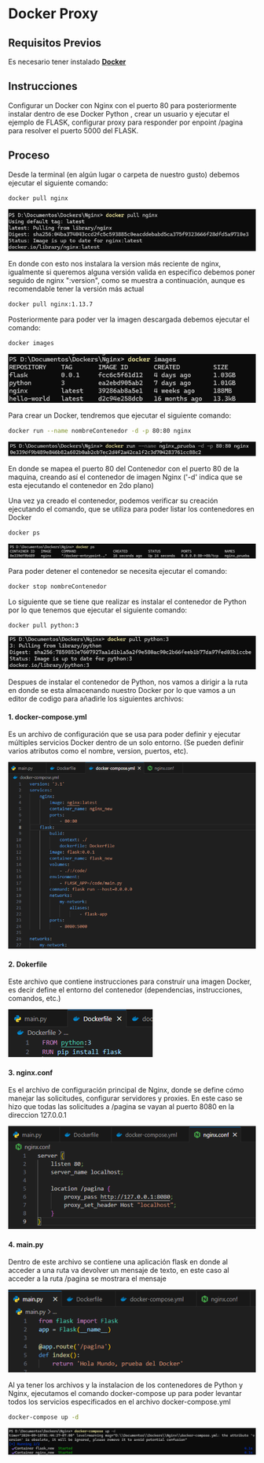 # Docker Proxy

## Requisitos Previos

Es necesario tener instalado [**Docker**](https://docs.docker.com/)

## Instrucciones

Configurar un Docker con Nginx con el puerto 80 para posteriormente instalar dentro de ese Docker Python , crear un usuario y ejecutar el ejemplo de FLASK, configurar proxy para responder por enpoint /pagina para resolver el puerto 5000 del FLASK.

## Proceso

Desde la terminal (en algún lugar o carpeta de nuestro gusto) debemos ejecutar el siguiente comando:

```bash
docker pull nginx
```
![docker nginx pull](./images/nginx_pull.png)

En donde con esto nos instalara la version más reciente de nginx, igualmente si queremos alguna versión valida en especifico debemos poner seguido de nginx ":version", como se muestra a continuación, aunque es recomendable tener la versión más actual

```bash
docker pull nginx:1.13.7
```
Posteriormente para poder ver la imagen descargada debemos ejecutar el comando:

```bash
docker images
```
![docker images](./images/docker_images.png)

Para crear un Docker, tendremos que ejecutar el siguiente comando:

```bash
docker run --name nombreContenedor -d -p 80:80 nginx
```
![docker run](./images/docker_run.png)

En donde se mapea el puerto 80 del Contenedor con el puerto 80 de la maquina, creando así el contenedor de imagen Nginx ('-d' indica que se esta ejecutando el contenedor en 2do plano)

Una vez ya creado el contenedor, podemos verificar su creación ejecutando el comando, que se utiliza para poder listar los contenedores en Docker

```bash
docker ps
```
![docker run](./images/docker_ps.png)

Para poder detener el contenedor se necesita ejecutar el comando:

```bash
docker stop nombreContenedor
```
Lo siguiente que se tiene que realizar es instalar el contenedor de Python por lo que tenemos que ejecutar el siguiente comando:

```bash
docker pull python:3
```
![docker pull](./images/docker_pull.png)


Despues de instalar el contenedor de Python, nos vamos a dirigir a la ruta en donde se esta almacenando nuestro Docker por lo que vamos a un editor de codigo para añadirle los siguientes archivos:

#### 1. docker-compose.yml
Es un archivo de configuración que se usa para poder definir y ejecutar múltiples servicios Docker dentro de un solo entorno. (Se pueden definir varios atributos como el nombre, version, puertos, etc).

![nginx_conf](./images/nginx_conf.png)


#### 2. Dokerfile
Este archivo que contiene instrucciones para construir una imagen Docker, es decir define el entorno del contenedor (dependencias, instrucciones, comandos, etc.)

![dockerfile](./images/Dockerfile.png)

#### 3. nginx.conf
Es el archivo de configuración principal de Nginx, donde se define cómo manejar las solicitudes, configurar servidores y proxies. En este caso se hizo que todas las solicitudes a /pagina se vayan al puerto 8080 en la direccion 127.0.0.1

![docker_compose](./images/docker_compose.png)
#### 4. main.py
Dentro de este archivo se contiene una aplicación flask en donde al acceder a una ruta va devolver un mensaje de texto, en este caso al acceder a la ruta /pagina se mostrara el mensaje

![main_py](./images/main_py.png)


Al ya tener los archivos y la instalacion de los contenedores de Python y Nginx, ejecutamos el comando docker-compose up para poder levantar todos los servicios especificados en el archivo docker-compose.yml

```bash
docker-compose up -d
```

![docker_compose](./images/docker_compose_up.png)



